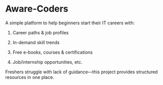 # Aware-Coders
A simple platform to help beginners start their IT careers with:

1. Career paths & job profiles

2. In-demand skill trends

3. Free e-books, courses & certifications

4. Job/internship opportunities, etc.

Freshers struggle with lack of guidance—this project provides structured resources in one place.
